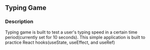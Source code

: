 ## Typing Game

### Description

Typing game is built to test a user's typing speed in a certain time period(currently set for 10 seconds).
This simple application is built to practice React hooks(useState, useEffect, and useRef) 

